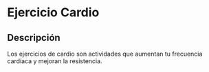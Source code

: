 ﻿# Ejercicio Cardio


## Descripción
Los ejercicios de cardio son actividades que aumentan tu frecuencia cardíaca y mejoran la resistencia.
